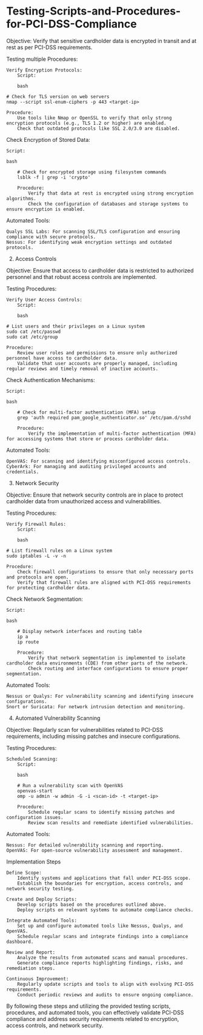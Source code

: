 # Testing-Scripts-and-Procedures-for-PCI-DSS-Compliance
Objective: Verify that sensitive cardholder data is encrypted in transit and at rest as per PCI-DSS requirements.

Testing multiple Procedures:

    Verify Encryption Protocols:
        Script:

        bash

    # Check for TLS version on web servers
    nmap --script ssl-enum-ciphers -p 443 <target-ip>

    Procedure:
        Use tools like Nmap or OpenSSL to verify that only strong encryption protocols (e.g., TLS 1.2 or higher) are enabled.
        Check that outdated protocols like SSL 2.0/3.0 are disabled.

Check Encryption of Stored Data:

    Script:

    bash

        # Check for encrypted storage using filesystem commands
        lsblk -f | grep -i 'crypto'

        Procedure:
            Verify that data at rest is encrypted using strong encryption algorithms.
            Check the configuration of databases and storage systems to ensure encryption is enabled.

Automated Tools:

    Qualys SSL Labs: For scanning SSL/TLS configuration and ensuring compliance with secure protocols.
    Nessus: For identifying weak encryption settings and outdated protocols.

2. Access Controls

Objective: Ensure that access to cardholder data is restricted to authorized personnel and that robust access controls are implemented.

Testing Procedures:

    Verify User Access Controls:
        Script:

        bash

    # List users and their privileges on a Linux system
    sudo cat /etc/passwd
    sudo cat /etc/group

    Procedure:
        Review user roles and permissions to ensure only authorized personnel have access to cardholder data.
        Validate that user accounts are properly managed, including regular reviews and timely removal of inactive accounts.

Check Authentication Mechanisms:

    Script:

    bash

        # Check for multi-factor authentication (MFA) setup
        grep 'auth required pam_google_authenticator.so' /etc/pam.d/sshd

        Procedure:
            Verify the implementation of multi-factor authentication (MFA) for accessing systems that store or process cardholder data.

Automated Tools:

    OpenVAS: For scanning and identifying misconfigured access controls.
    CyberArk: For managing and auditing privileged accounts and credentials.

3. Network Security

Objective: Ensure that network security controls are in place to protect cardholder data from unauthorized access and vulnerabilities.

Testing Procedures:

    Verify Firewall Rules:
        Script:

        bash

    # List firewall rules on a Linux system
    sudo iptables -L -v -n

    Procedure:
        Check firewall configurations to ensure that only necessary ports and protocols are open.
        Verify that firewall rules are aligned with PCI-DSS requirements for protecting cardholder data.

Check Network Segmentation:

    Script:

    bash

        # Display network interfaces and routing table
        ip a
        ip route

        Procedure:
            Verify that network segmentation is implemented to isolate cardholder data environments (CDE) from other parts of the network.
            Check routing and interface configurations to ensure proper segmentation.

Automated Tools:

    Nessus or Qualys: For vulnerability scanning and identifying insecure configurations.
    Snort or Suricata: For network intrusion detection and monitoring.

4. Automated Vulnerability Scanning

Objective: Regularly scan for vulnerabilities related to PCI-DSS requirements, including missing patches and insecure configurations.

Testing Procedures:

    Scheduled Scanning:
        Script:

        bash

        # Run a vulnerability scan with OpenVAS
        openvas-start
        omp -u admin -w admin -G -i <scan-id> -t <target-ip>

        Procedure:
            Schedule regular scans to identify missing patches and configuration issues.
            Review scan results and remediate identified vulnerabilities.

Automated Tools:

    Nessus: For detailed vulnerability scanning and reporting.
    OpenVAS: For open-source vulnerability assessment and management.

Implementation Steps

    Define Scope:
        Identify systems and applications that fall under PCI-DSS scope.
        Establish the boundaries for encryption, access controls, and network security testing.

    Create and Deploy Scripts:
        Develop scripts based on the procedures outlined above.
        Deploy scripts on relevant systems to automate compliance checks.

    Integrate Automated Tools:
        Set up and configure automated tools like Nessus, Qualys, and OpenVAS.
        Schedule regular scans and integrate findings into a compliance dashboard.

    Review and Report:
        Analyze the results from automated scans and manual procedures.
        Generate compliance reports highlighting findings, risks, and remediation steps.

    Continuous Improvement:
        Regularly update scripts and tools to align with evolving PCI-DSS requirements.
        Conduct periodic reviews and audits to ensure ongoing compliance.

By following these steps and utilizing the provided testing scripts, procedures, and automated tools, you can effectively validate PCI-DSS compliance and address security requirements related to encryption, access controls, and network security.
